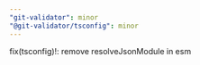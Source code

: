 ```yaml
---
"git-validator": minor
"@git-validator/tsconfig": minor
---
```


fix(tsconfig)!: remove resolveJsonModule in esm
